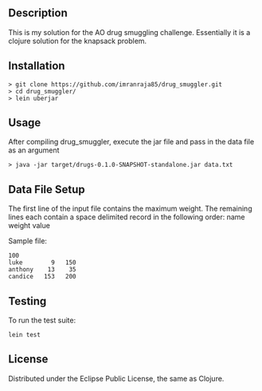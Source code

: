 ## Description

This is my solution for the AO drug smuggling challenge. Essentially it is a clojure solution for the knapsack problem.

## Installation

```
> git clone https://github.com/imranraja85/drug_smuggler.git
> cd drug_smuggler/
> lein uberjar
```

## Usage

After compiling drug_smuggler, execute the jar file and pass in the data file as an argument
```
> java -jar target/drugs-0.1.0-SNAPSHOT-standalone.jar data.txt
```

## Data File Setup
The first line of the input file contains the maximum weight. The remaining lines each contain a space delimited record in the following order: name weight value

Sample file:
```
100
luke        9   150
anthony    13    35
candice   153   200
```

## Testing
To run the test suite:
```
lein test
```

## License

Distributed under the Eclipse Public License, the same as Clojure.
